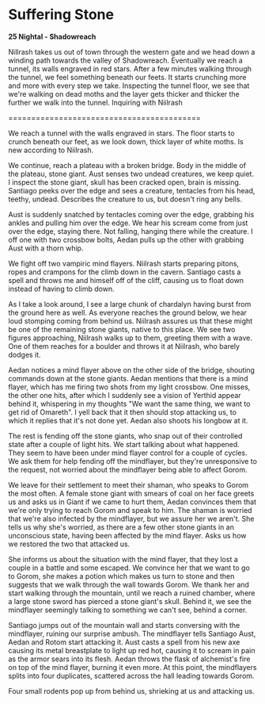 # Suffering Stone

**25 Nightal - Shadowreach**

Nillrash takes us out of town through the western gate and we head down a winding path towards the valley of Shadowreach. Eventually we reach a tunnel, its walls engraved in red stars. After a few minutes walking through the tunnel, we feel something beneath our feets. It starts crunching more and more with every step we take. Inspecting the tunnel floor, we see that we're walking on dead moths and the layer gets thicker and thicker the further we walk into the tunnel. Inquiring with Niilrash

==========================================
 
 We reach a tunnel with the walls engraved in stars. The floor starts to crunch beneath our feet, as we look down, thick layer of white moths. Is new according to Niilrash.
 
 We continue, reach a plateau with a broken bridge. Body in the middle of the plateau, stone giant. Aust senses two undead creatures, we keep quiet. I inspect the stone giant, skull has been cracked open, brain is missing. Santiago peeks over the edge and sees a creature, tentacles from his head, teethy, undead. Describes the creature to us, but doesn't ring any bells.
 
 Aust is suddenly snatched by tentacles coming over the edge, grabbing his ankles and pulling him over the edge. We hear his scream come from just over the edge, staying there. Not falling, hanging there while the creature. I off one with two crossbow bolts, Aedan pulls up the other with grabbing Aust with a thorn whip.
 
 We fight off two vampiric mind flayers. Niilrash starts preparing pitons, ropes and crampons for the climb down in the cavern. Santiago casts a spell and throws me and himself off of the cliff, causing us to float down instead of having to climb down.
 
 As I take a look around, I see a large chunk of chardalyn having burst from the ground here as well. As everyone reaches the ground below, we hear loud stomping coming from behind us. Niilrash assures us that these might be one of the remaining stone giants, native to this place. We see two figures approaching, Niilrash walks up to them, greeting them with a wave. One of them reaches for a boulder and throws it at Niilrash, who barely dodges it.
 
 Aedan notices a mind flayer above on the other side of the bridge, shouting commands down at the stone giants. Aedan mentions that there is a mind flayer, which has me firing two shots from my light crossbow. One misses, the other one hits, after which I suddenly see a vision of Yerthid appear behind it, whispering in my thoughts "We want the same thing, we want to get rid of Omareth". I yell back that it then should stop attacking us, to which it replies that it's not done yet. Aedan also shoots his longbow at it.
 
 The rest is fending off the stone giants, who snap out of their controlled state after a couple of light hits. We start talking about what happened. They seem to have been under mind flayer control for a couple of cycles. We ask them for help fending off the mindflayer, but they're unresponsive to the request, not worried about the mindflayer being able to affect Gorom.
 
 We leave for their settlement to meet their shaman, who speaks to Gorom the most often. A female stone giant with smears of coal on her face greets us and asks us in Giant if we came to hurt them, Aedan convinces them that we're only trying to reach Gorom and speak to him. The shaman is worried that we're also infected by the mindflayer, but we assure her we aren't. She tells us why she's worried, as there are a few other stone giants in an unconscious state, having been affected by the mind flayer. Asks us how we restored the two that attacked us.
 
 She informs us about the situation with the mind flayer, that they lost a couple in a battle and some escaped. We convince her that we want to go to Gorom, she makes a potion which makes us turn to stone and then suggests that we walk through the wall towards Gorom. We thank her and start walking through the mountain, until we reach a ruined chamber, where a large stone sword has pierced a stone giant's skull. Behind it, we see the mindflayer seemingly talking to something we can't see, behind a corner.
 
 Santiago jumps out of the mountain wall and starts conversing with the mindflayer, ruining our surprise ambush. The mindflayer tells Santiago Aust, Aedan and Rotom start attacking it. Aust casts a spell from his new axe causing its metal breastplate to light up red hot, causing it to scream in pain as the armor sears into its flesh. Aedan throws the flask of alchemist's fire on top of the mind flayer, burning it even more. At this point, the mindflayers splits into four duplicates, scattered across the hall leading towards Gorom.
 
 Four small rodents pop up from behind us, shrieking at us and attacking us.